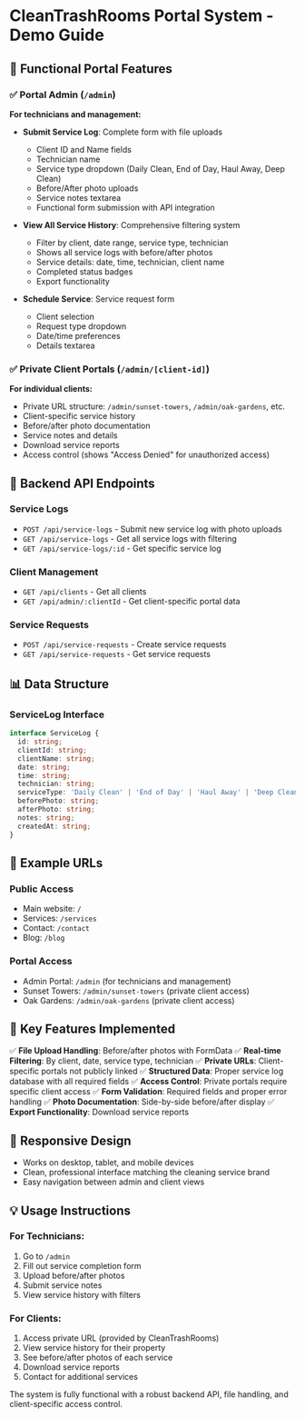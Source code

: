 # CleanTrashRooms Portal System - Demo Guide

## 🎯 Functional Portal Features

### ✅ Portal Admin (`/admin`)
**For technicians and management:**
- **Submit Service Log**: Complete form with file uploads
  - Client ID and Name fields
  - Technician name
  - Service type dropdown (Daily Clean, End of Day, Haul Away, Deep Clean)
  - Before/After photo uploads
  - Service notes textarea
  - Functional form submission with API integration

- **View All Service History**: Comprehensive filtering system
  - Filter by client, date range, service type, technician
  - Shows all service logs with before/after photos
  - Service details: date, time, technician, client name
  - Completed status badges
  - Export functionality

- **Schedule Service**: Service request form
  - Client selection
  - Request type dropdown
  - Date/time preferences
  - Details textarea

### ✅ Private Client Portals (`/admin/[client-id]`)
**For individual clients:**
- Private URL structure: `/admin/sunset-towers`, `/admin/oak-gardens`, etc.
- Client-specific service history
- Before/after photo documentation
- Service notes and details
- Download service reports
- Access control (shows "Access Denied" for unauthorized access)

## 🔧 Backend API Endpoints

### Service Logs
- `POST /api/service-logs` - Submit new service log with photo uploads
- `GET /api/service-logs` - Get all service logs with filtering
- `GET /api/service-logs/:id` - Get specific service log

### Client Management  
- `GET /api/clients` - Get all clients
- `GET /api/admin/:clientId` - Get client-specific portal data

### Service Requests
- `POST /api/service-requests` - Create service requests
- `GET /api/service-requests` - Get service requests

## 📊 Data Structure

### ServiceLog Interface
```typescript
interface ServiceLog {
  id: string;
  clientId: string;
  clientName: string;
  date: string;
  time: string;
  technician: string;
  serviceType: 'Daily Clean' | 'End of Day' | 'Haul Away' | 'Deep Clean';
  beforePhoto: string;
  afterPhoto: string;
  notes: string;
  createdAt: string;
}
```

## 🔗 Example URLs

### Public Access
- Main website: `/`
- Services: `/services`
- Contact: `/contact`
- Blog: `/blog`

### Portal Access
- Admin Portal: `/admin` (for technicians and management)
- Sunset Towers: `/admin/sunset-towers` (private client access)
- Oak Gardens: `/admin/oak-gardens` (private client access)

## 🚀 Key Features Implemented

✅ **File Upload Handling**: Before/after photos with FormData
✅ **Real-time Filtering**: By client, date, service type, technician
✅ **Private URLs**: Client-specific portals not publicly linked
✅ **Structured Data**: Proper service log database with all required fields
✅ **Access Control**: Private portals require specific client access
✅ **Form Validation**: Required fields and proper error handling
✅ **Photo Documentation**: Side-by-side before/after display
✅ **Export Functionality**: Download service reports

## 📱 Responsive Design
- Works on desktop, tablet, and mobile devices
- Clean, professional interface matching the cleaning service brand
- Easy navigation between admin and client views

## 💡 Usage Instructions

### For Technicians:
1. Go to `/admin`
2. Fill out service completion form
3. Upload before/after photos
4. Submit service notes
5. View service history with filters

### For Clients:
1. Access private URL (provided by CleanTrashRooms)
2. View service history for their property
3. See before/after photos of each service
4. Download service reports
5. Contact for additional services

The system is fully functional with a robust backend API, file handling, and client-specific access control.